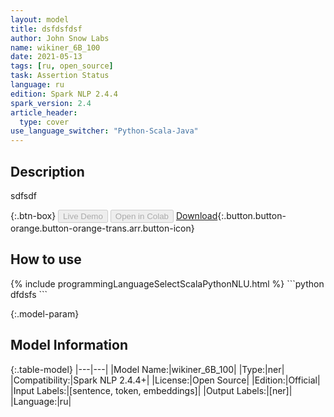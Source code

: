 ```yaml
---
layout: model
title: dsfdsfdsf
author: John Snow Labs
name: wikiner_6B_100
date: 2021-05-13
tags: [ru, open_source]
task: Assertion Status
language: ru
edition: Spark NLP 2.4.4
spark_version: 2.4
article_header:
  type: cover
use_language_switcher: "Python-Scala-Java"
---
```


## Description

sdfsdf

{:.btn-box}
<button class="button button-orange" disabled>Live Demo</button>
<button class="button button-orange" disabled>Open in Colab</button>
[Download](https://s3.amazonaws.com/models-hub-auxdata/public/models/wikiner_6B_100_ru_2.4.4_2.4_1620893295709.zip){:.button.button-orange.button-orange-trans.arr.button-icon}

## How to use



<div class="tabs-box" markdown="1">
{% include programmingLanguageSelectScalaPythonNLU.html %}
```python
dfdsfs
```

</div>

{:.model-param}
## Model Information

{:.table-model}
|---|---|
|Model Name:|wikiner_6B_100|
|Type:|ner|
|Compatibility:|Spark NLP 2.4.4+|
|License:|Open Source|
|Edition:|Official|
|Input Labels:|[sentence, token, embeddings]|
|Output Labels:|[ner]|
|Language:|ru|